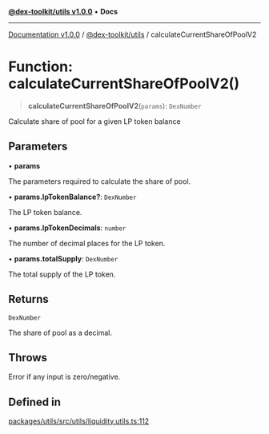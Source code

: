 [**@dex-toolkit/utils v1.0.0**](../README.md) • **Docs**

***

[Documentation v1.0.0](../../../packages.md) / [@dex-toolkit/utils](../README.md) / calculateCurrentShareOfPoolV2

# Function: calculateCurrentShareOfPoolV2()

> **calculateCurrentShareOfPoolV2**(`params`): `DexNumber`

Calculate share of pool for a given LP token balance

## Parameters

• **params**

The parameters required to calculate the share of pool.

• **params.lpTokenBalance?**: `DexNumber`

The LP token balance.

• **params.lpTokenDecimals**: `number`

The number of decimal places for the LP token.

• **params.totalSupply**: `DexNumber`

The total supply of the LP token.

## Returns

`DexNumber`

The share of pool as a decimal.

## Throws

Error if any input is zero/negative.

## Defined in

[packages/utils/src/utils/liquidity.utils.ts:112](https://github.com/niZmosis/dex-toolkit/blob/3d8b41b44787b30fbea5de3ab4737662ffb61bc8/packages/utils/src/utils/liquidity.utils.ts#L112)

